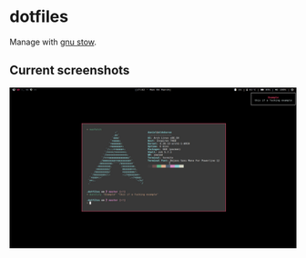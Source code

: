 # dotfiles

Manage with [gnu stow](http://www.gnu.org/software/stow/).

## Current screenshots

![neofetch](/screenshots/neofetch.jpeg)